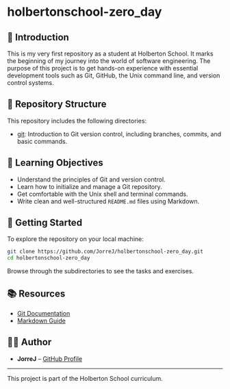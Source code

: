 # holbertonschool-zero_day

## 📘 Introduction

This is my very first repository as a student at Holberton School. It marks the beginning of my journey into the world of software engineering. The purpose of this project is to get hands-on experience with essential development tools such as Git, GitHub, the Unix command line, and version control systems.

## 📁 Repository Structure

This repository includes the following directories:

- [git](https://github.com/JorreJ/holbertonschool-zero_day/tree/main/git): Introduction to Git version control, including branches, commits, and basic commands.

## 🎯 Learning Objectives

- Understand the principles of Git and version control.
- Learn how to initialize and manage a Git repository.
- Get comfortable with the Unix shell and terminal commands.
- Write clean and well-structured `README.md` files using Markdown.

## 🚀 Getting Started

To explore the repository on your local machine:

```bash
git clone https://github.com/JorreJ/holbertonschool-zero_day.git
cd holbertonschool-zero_day
```

Browse through the subdirectories to see the tasks and exercises.

## 📚 Resources

- [Git Documentation](https://git-scm.com/doc)
- [Markdown Guide](https://www.markdownguide.org/)

## 👨‍💻 Author

- **JorreJ** – [GitHub Profile](https://github.com/JorreJ)

---

This project is part of the Holberton School curriculum.